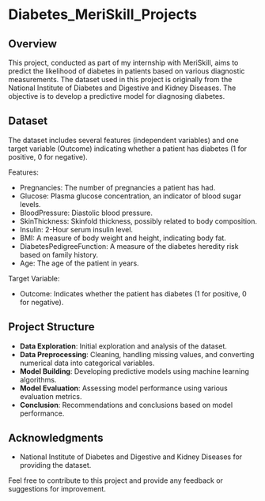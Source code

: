 # Diabetes_MeriSkill_Projects

## Overview
This project, conducted as part of my internship with MeriSkill, aims to predict the likelihood of diabetes in patients based on various diagnostic measurements. 
The dataset used in this project is originally from the National Institute of Diabetes and Digestive and Kidney Diseases. 
The objective is to develop a predictive model for diagnosing diabetes.

## Dataset
The dataset includes several features (independent variables) and one target variable (Outcome) indicating whether a patient has diabetes (1 for positive, 0 for negative).

Features:
- Pregnancies: The number of pregnancies a patient has had.
- Glucose: Plasma glucose concentration, an indicator of blood sugar levels.
- BloodPressure: Diastolic blood pressure.
- SkinThickness: Skinfold thickness, possibly related to body composition.
- Insulin: 2-Hour serum insulin level.
- BMI: A measure of body weight and height, indicating body fat.
- DiabetesPedigreeFunction: A measure of the diabetes heredity risk based on family history.
- Age: The age of the patient in years.

Target Variable:
- Outcome: Indicates whether the patient has diabetes (1 for positive, 0 for negative).

## Project Structure
- **Data Exploration**: Initial exploration and analysis of the dataset.
- **Data Preprocessing**: Cleaning, handling missing values, and converting numerical data into categorical variables.
- **Model Building**: Developing predictive models using machine learning algorithms.
- **Model Evaluation**: Assessing model performance using various evaluation metrics.
- **Conclusion**: Recommendations and conclusions based on model performance.


## Acknowledgments
- National Institute of Diabetes and Digestive and Kidney Diseases for providing the dataset.

Feel free to contribute to this project and provide any feedback or suggestions for improvement.
